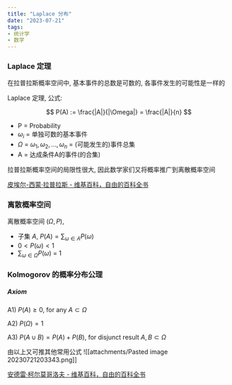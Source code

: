 ```yaml
---
title: "Laplace 分布"
date: "2023-07-21"
tags:
- 统计学
- 数学
---
```


### Laplace 定理

在拉普拉斯概率空间中, 基本事件的总数是可数的, 各事件发生的可能性是一样的

Laplace 定理, 公式:

$$ P(A) := \frac{|A|}{|\Omega|} = \frac{|A|}{n} $$

- P = Probability
- $\omega_i$ = 单独可数的基本事件 
- $\Omega$ = ${\omega_1, \omega_2, ..., \omega_n}$ = (可能发生的)事件总集
- A = 达成条件A的事件(的合集)

拉普拉斯概率空间的局限性很大, 因此数学家们又将概率推广到离散概率空间

[皮埃尔-西蒙·拉普拉斯 - 维基百科，自由的百科全书](https://zh.wikipedia.org/wiki/%E7%9A%AE%E5%9F%83%E5%B0%94-%E8%A5%BF%E8%92%99%C2%B7%E6%8B%89%E6%99%AE%E6%8B%89%E6%96%AF)

### 离散概率空间

离散概率空间 $(\Omega, P)$, 
- 子集 $A$, $P(A) = \sum_{\omega \in A} P({\omega})$
- $0<P(\omega)<1$
- $\sum_{\omega \in \Omega} P(\omega)$ = 1

### Kolmogorov 的概率分布公理

##### Axiom

A1) $P(A) \ge 0$, for any $A \subset \Omega$

A2) $P(\Omega) = 1$

A3) $P(A\cup B) = P(A) + P(B)$, for disjunct result $A, B \subset \Omega$

由以上又可推其他常用公式
![[attachments/Pasted image 20230721203343.png]]

[安德雷·柯尔莫哥洛夫 - 维基百科，自由的百科全书](https://zh.wikipedia.org/wiki/%E5%AE%89%E5%BE%B7%E9%9B%B7%C2%B7%E6%9F%AF%E7%88%BE%E8%8E%AB%E5%93%A5%E6%B4%9B%E5%A4%AB)
